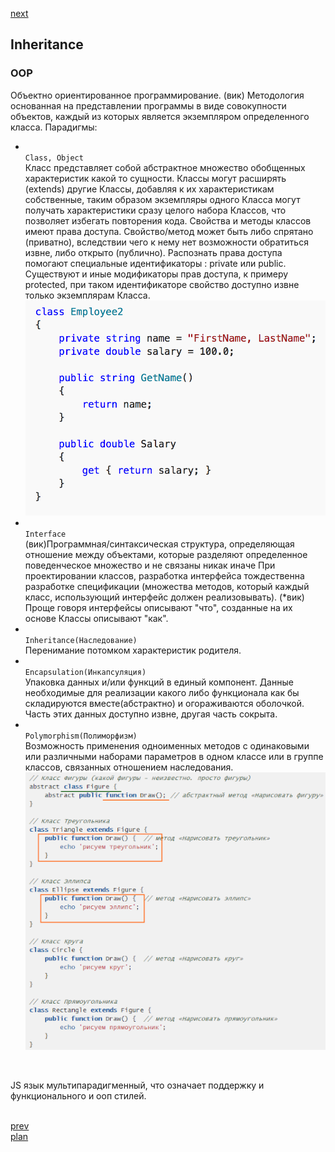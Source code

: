 <a href="03.md">next</a>

<h2>Inheritance</h2>

<h3>OOP</h3>

<div>
Объектно ориентированное программирование.
(вик) Методология основанная на представлении программы в виде совокупности объектов,
каждый из которых является экземпляром определенного класса. Парадигмы:

<br/>

<ul>
<li>
<code>
Class, Object
</code>
Класс представляет собой абстрактное множество обобщенных характеристик какой то сущности.
Классы могут расширять (extends) другие Классы, добавляя к их характеристикам собственные,
таким образом экземпляры одного Класса могут получать характеристики сразу
целого набора Классов, что позволяет избегать повторения кода.
Свойства и методы классов имеют права доступа. Свойство/метод может быть либо спрятано (приватно),
вследствии чего к нему нет возможности обратиться извне, либо открыто (публично).
Распознать права доступа помогают специальные идентификаторы : private или public.
Существуют и иные модификаторы прав доступа, к примеру protected,
при таком идентификаторе свойство доступно извне только экземплярам Класса.

<br/>
<img src="./media/02-1.png">
</li>
<li>
<code>
Interface
</code>
(вик)Программная/синтаксическая структура, определяющая отношение между объектами,
которые разделяют определенное поведенческое множество и не связаны никак иначе
При проектировании классов, разработка интерфейса тождественна разработке спецификации
(множества методов, который каждый класс, использующий интерфейс должен реализовывать). (*вик)
Проще говоря интерфейсы описывают "что", созданные на их основе Классы описывают "как".
</li>
<li>
<code>
Inheritance(Наследование)
</code>
Перенимание потомком характеристик родителя.
</li>
<li>
<code>
Encapsulation(Инкапсуляция)
</code>
Упаковка данных и/или функций в единый компонент.
Данные необходимые для реализации какого либо функционала как
бы складируются вместе(абстрактно) и огораживаются оболочкой.
Часть этих данных доступно извне, другая часть сокрыта.
</li>
<li>
<code>
Polymorphism(Полиморфизм)
</code>
Возможность применения одноименных методов с одинаковыми или
различными наборами параметров в одном классе или в группе классов,
связанных отношением наследования.

<br/>
<img src="./media/02-2.png">
</li>
</ul>

<br/>

JS язык мультипарадигменный, что означает поддержку и функционального и ооп стилей.

</div>


<br/>
<a href="01.md">prev</a>
<br/>
<a href="00.md">plan</a>
